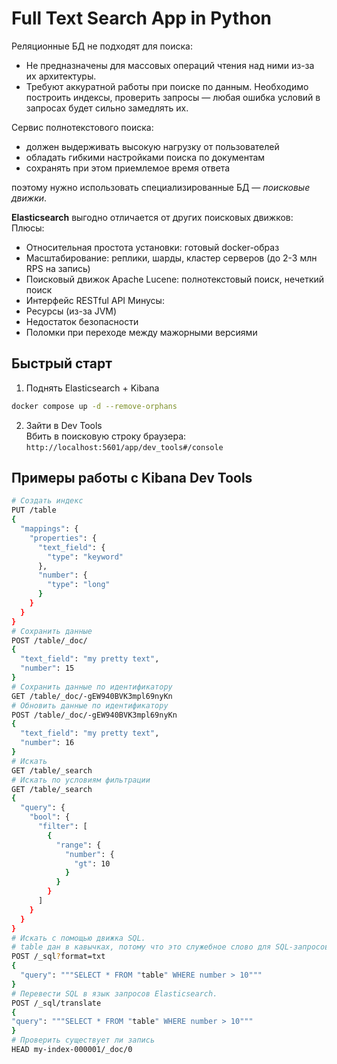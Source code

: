 # Full Text Search App in Python

Реляционные БД не подходят для поиска:
- Не предназначены для массовых операций чтения над ними из-за их архитектуры.
- Требуют аккуратной работы при поиске по данным. Необходимо построить индексы, проверить запросы — любая ошибка условий в запросах будет сильно замедлять их.

Сервис полнотекстового поиска:
- должен выдерживать высокую нагрузку от пользователей
- обладать гибкими настройками поиска по документам 
- сохранять при этом приемлемое время ответа

поэтому нужно использовать специализированные БД — _поисковые движки_.

**Elasticsearch** выгодно отличается от других поисковых движков:  
Плюсы:  
- Относительная простота установки: готовый docker-образ
- Масштабирование: реплики, шарды, кластер серверов (до 2-3 млн RPS на запись)
- Поисковый движок Apache Lucene: полнотекстовый поиск, нечеткий поиск
- Интерфейс RESTful API
Минусы:  
- Ресурсы (из-за JVM)
- Недостаток безопасности
- Поломки при переходе между мажорными версиями


## Быстрый старт
1. Поднять Elasticsearch + Kibana
```bash
docker compose up -d --remove-orphans
``` 
2. Зайти в Dev Tools  
Вбить в поисковую строку браузера:  
```http://localhost:5601/app/dev_tools#/console```


## Примеры работы с Kibana Dev Tools 
```bash
# Создать индекс
PUT /table
{
  "mappings": {
    "properties": {
      "text_field": {
        "type": "keyword"
      },
      "number": {
        "type": "long"
      }
    }
  }
}
# Сохранить данные
POST /table/_doc/
{
  "text_field": "my pretty text",
  "number": 15
}
# Сохранить данные по идентификатору
GET /table/_doc/-gEW940BVK3mpl69nyKn
# Обновить данные по идентификатору
POST /table/_doc/-gEW940BVK3mpl69nyKn
{
  "text_field": "my pretty text",
  "number": 16
}
# Искать
GET /table/_search
# Искать по условиям фильтрации
GET /table/_search
{
  "query": {
    "bool": {
      "filter": [
        {
          "range": {
            "number": {
              "gt": 10
            }
          }
        }
      ]
    }
  }
}
# Искать с помощью движка SQL.
# table дан в кавычках, потому что это служебное слово для SQL-запросов в Elasticsearch
POST /_sql?format=txt
{
  "query": """SELECT * FROM "table" WHERE number > 10"""
}
# Перевести SQL в язык запросов Elasticsearch.
POST /_sql/translate
{
"query": """SELECT * FROM "table" WHERE number > 10"""
}
# Проверить существует ли запись
HEAD my-index-000001/_doc/0
```

